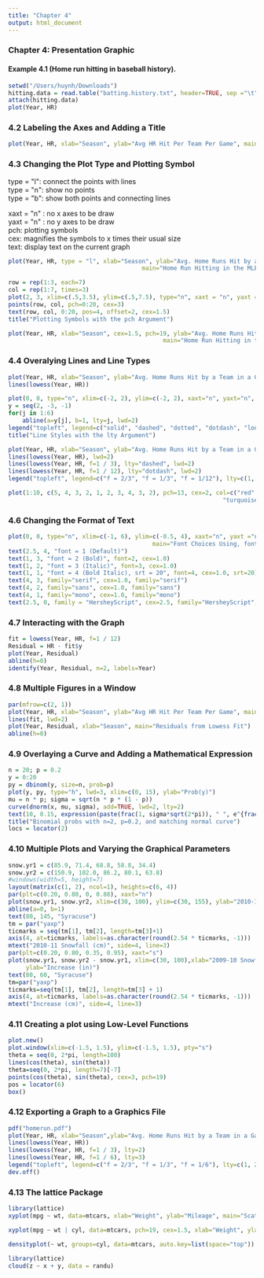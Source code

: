 ```yaml
---
title: "Chapter 4"
output: html_document
---
```





### Chapter 4: Presentation Graphic
#### Example 4.1 (Home run hitting in baseball history).



```r
setwd("/Users/huynh/Downloads")
hitting.data = read.table("batting.history.txt", header=TRUE, sep ="\t")
attach(hitting.data)
plot(Year, HR)
```

### 4.2 Labeling the Axes and Adding a Title


```r
plot(Year, HR, xlab="Season", ylab="Avg HR Hit Per Team Per Game", main="Home Run Hitting in the MLB Across Seasons")
```

### 4.3 Changing the Plot Type and Plotting Symbol<br>
type = "l": connect the points with lines <br>
type = "n": show no points<br>
type = "b": show both points and connecting lines <br>

xaxt = "n" : no x axes to be draw<br>
yaxt = "n" : no y axes to be draw<br>
pch: plotting symbols<br>
cex: magnifies the symbols to x times their usual size<br>
text: display text on the current graph


```r
plot(Year, HR, type = "l", xlab="Season", ylab="Avg. Home Runs Hit by a Team in a Game", 
                                      main="Home Run Hitting in the MLB Across Seasons")
```

```r
row = rep(1:3, each=7)
col = rep(1:7, times=3)
plot(2, 3, xlim=c(.5,3.5), ylim=c(.5,7.5), type="n", xaxt = "n", yaxt = "n", xlab="", ylab="")
points(row, col, pch=0:20, cex=3)
text(row, col, 0:20, pos=4, offset=2, cex=1.5)
title("Plotting Symbols with the pch Argument")
```

```r
plot(Year, HR, xlab="Season", cex=1.5, pch=19, ylab="Avg. Home Runs Hit by a Team in a Game",
                                            main="Home Run Hitting in the MLB Across Seasons")
```

### 4.4 Overalying Lines and Line Types


```r
plot(Year, HR, xlab="Season", ylab="Avg. Home Runs Hit by a Team in a Game", main="Home Run Hitting in the MLB Across Seasons")
lines(lowess(Year, HR))
```

```r
plot(0, 0, type="n", xlim=c(-2, 2), ylim=c(-2, 2), xaxt="n", yaxt="n", xlab="", ylab="")
y = seq(2, -3, -1)
for(j in 1:6)
    abline(a=y[j], b=1, lty=j, lwd=2)
legend("topleft", legend=c("solid", "dashed", "dotted", "dotdash", "longdash", "twodash"), lty=1:6, lwd=2)
title("Line Styles with the lty Argument")
```

```r
plot(Year, HR, xlab="Season", ylab="Avg. Home Runs Hit by a Team in a Game", main="Home Run Hitting in the MLB Across Seasons")
lines(lowess(Year, HR), lwd=2)
lines(lowess(Year, HR, f=1 / 3), lty="dashed", lwd=2)
lines(lowess(Year, HR, f=1 / 12), lty="dotdash", lwd=2)
legend("topleft", legend=c("f = 2/3", "f = 1/3", "f = 1/12"), lty=c(1, 2, 4), lwd=2, inset=0.05)
```

```r
plot(1:10, c(5, 4, 3, 2, 1, 2, 3, 4, 3, 2), pch=13, cex=2, col=c("red", "blue", "green", "beige", "goldenrod",
                                                             "turquoise", "salmon", "purple", "pink", "seashell"))
```

### 4.6 Changing the Format of Text


```r
plot(0, 0, type="n", xlim=c(-1, 6), ylim=c(-0.5, 4), xaxt="n", yaxt ="n", xlab="", ylab="", 
                                         main="Font Choices Using, font, family and srt Arguments")
text(2.5, 4, "font = 1 (Default)")
text(1, 3, "font = 2 (Bold)", font=2, cex=1.0)
text(1, 2, "font = 3 (Italic)", font=3, cex=1.0)
text(1, 1, "font = 4 (Bold Italic), srt = 20", font=4, cex=1.0, srt=20)
text(4, 3, family="serif", cex=1.0, family="serif")
text(4, 2, family="sans", cex=1.0, family="sans")
text(4, 1, family="mono", cex=1.0, family="mono")
text(2.5, 0, family = "HersheyScript", cex=2.5, family="HersheyScript", col="red")
```

### 4.7 Interacting with the Graph


```r
fit = lowess(Year, HR, f=1 / 12)
Residual = HR - fit$y
plot(Year, Residual)
abline(h=0)
identify(Year, Residual, n=2, labels=Year)
```

### 4.8 Multiple Figures in a Window


```r
par(mfrow=c(2, 1))
plot(Year, HR, xlab="Season", ylab="Avg HR Hit Per Team Per Game", main="Home Run Hitting in the MLB Across Seasons")
lines(fit, lwd=2)
plot(Year, Residual, xlab="Season", main="Residuals from Lowess Fit")
abline(h=0)
```

### 4.9 Overlaying a Curve and Adding a Mathematical Expression


```r
n = 20; p = 0.2
y = 0:20
py = dbinom(y, size=n, prob=p)
plot(y, py, type="h", lwd=3, xlim=c(0, 15), ylab="Prob(y)")
mu = n * p; sigma = sqrt(n * p * (1 - p))
curve(dnorm(x, mu, sigma), add=TRUE, lwd=2, lty=2)
text(10, 0.15, expression(paste(frac(1, sigma*sqrt(2*pi)), " ", e^{frac(-(y-mu)^2, 2*sigma^2)})), cex = 1.5)
title("Binomial probs with n=2, p=0.2, and matching normal curve")
locs = locator(2)
```

### 4.10 Multiple Plots and Varying the Graphical Parameters


```r
snow.yr1 = c(85.9, 71.4, 68.8, 58.8, 34.4)
snow.yr2 = c(150.9, 102.0, 86.2, 80.1, 63.8)
#windows(width=5, height=7)
layout(matrix(c(1, 2), ncol=1), heights=c(6, 4))
par(plt=c(0.20, 0.80, 0, 0.88), xaxt="n")
plot(snow.yr1, snow.yr2, xlim=c(30, 100), ylim=c(30, 155), ylab="2010-11 Snowfall (in)", pch=19, main="Snowfall in Five New York Cities")
abline(a=0, b=1)
text(80, 145, "Syracuse")
tm = par("yaxp")
ticmarks = seq(tm[1], tm[2], length=tm[3]+1) 
axis(4, at=ticmarks, labels=as.character(round(2.54 * ticmarks, -1)))
mtext("2010-11 Snowfall (cm)", side=4, line=3)
par(plt=c(0.20, 0.80, 0.35, 0.95), xaxt="s")
plot(snow.yr1, snow.yr2 - snow.yr1, xlim=c(30, 100),xlab="2009-10 Snowfall (in)", pch=19,
     ylab="Increase (in)")
text(80, 60, "Syracuse")
tm=par("yaxp")
ticmarks=seq(tm[1], tm[2], length=tm[3] + 1)
axis(4, at=ticmarks, labels=as.character(round(2.54 * ticmarks, -1)))
mtext("Increase (cm)", side=4, line=3)
```

### 4.11 Creating a plot using Low-Level Functions


```r
plot.new()
plot.window(xlim=c(-1.5, 1.5), ylim=c(-1.5, 1.5), pty="s")
theta = seq(0, 2*pi, length=100)
lines(cos(theta), sin(theta))
theta=seq(0, 2*pi, length=7)[-7]
points(cos(theta), sin(theta), cex=3, pch=19)
pos = locator(6)
box()
```

### 4.12 Exporting a Graph to a Graphics File


```r
pdf("homerun.pdf")
plot(Year, HR, xlab="Season",ylab="Avg. Home Runs Hit by a Team in a Game", main="Home Run Hitting in the MLB Across Seasons")
lines(lowess(Year, HR))
lines(lowess(Year, HR, f=1 / 3), lty=2)
lines(lowess(Year, HR, f=1 / 6), lty=3)
legend("topleft", legend=c("f = 2/3", "f = 1/3", "f = 1/6"), lty=c(1, 2, 3))
dev.off()
```

### 4.13 The lattice Package


```r
library(lattice)
xyplot(mpg ~ wt, data=mtcars, xlab="Weight", ylab="Mileage", main="Scatterplot of Weight and Mileage for 32 Cars")
```

```r
xyplot(mpg ~ wt | cyl, data=mtcars, pch=19, cex=1.5, xlab="Weight", ylab="Mileage")
```

```r
densityplot(~ wt, groups=cyl, data=mtcars, auto.key=list(space="top"))
```

```r
library(lattice)
cloud(z ~ x + y, data = randu)
```
